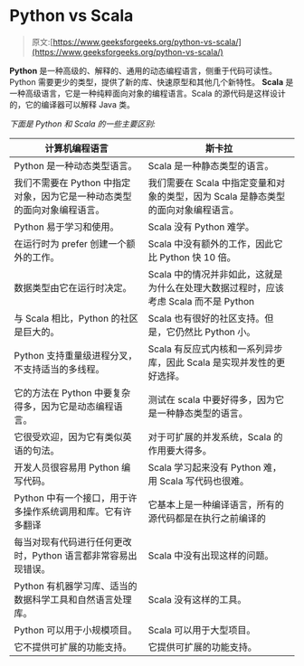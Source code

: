 # Python vs Scala

> 原文:[https://www.geeksforgeeks.org/python-vs-scala/](https://www.geeksforgeeks.org/python-vs-scala/)

**Python** 是一种高级的、解释的、通用的动态编程语言，侧重于代码可读性。Python 需要更少的类型，提供了新的库、快速原型和其他几个新特性。
**Scala** 是一种高级语言，它是一种纯粹面向对象的编程语言。Scala 的源代码是这样设计的，它的编译器可以解释 Java 类。

*下面是 Python 和 Scala 的一些主要区别:*

| 计算机编程语言 | 斯卡拉 |
| --- | --- |
| Python 是一种动态类型语言。 | Scala 是一种静态类型的语言。 |
| 我们不需要在 Python 中指定对象，因为它是一种动态类型的面向对象编程语言。 | 我们需要在 Scala 中指定变量和对象的类型，因为 Scala 是静态类型的面向对象编程语言。 |
| Python 易于学习和使用。 | Scala 没有 Python 难学。 |
| 在运行时为 prefer 创建一个额外的工作。 | Scala 中没有额外的工作，因此它比 Python 快 10 倍。 |
| 数据类型由它在运行时决定。 | Scala 中的情况并非如此，这就是为什么在处理大数据过程时，应该考虑 Scala 而不是 Python |
| 与 Scala 相比，Python 的社区是巨大的。 | Scala 也有很好的社区支持。但是，它仍然比 Python 小。 |
| Python 支持重量级进程分叉，不支持适当的多线程。 | Scala 有反应式内核和一系列异步库，因此 Scala 是实现并发性的更好选择。 |
| 它的方法在 Python 中要复杂得多，因为它是动态编程语言。 | 测试在 scala 中要好得多，因为它是一种静态类型的语言。 |
| 它很受欢迎，因为它有类似英语的句法。 | 对于可扩展的并发系统，Scala 的作用要大得多。 |
| 开发人员很容易用 Python 编写代码。 | Scala 学习起来没有 Python 难，用 Scala 写代码也很难。 |
| Python 中有一个接口，用于许多操作系统调用和库。它有许多翻译 | 它基本上是一种编译语言，所有的源代码都是在执行之前编译的 |
| 每当对现有代码进行任何更改时，Python 语言都非常容易出现错误。 | Scala 中没有出现这样的问题。 |
| Python 有机器学习库、适当的数据科学工具和自然语言处理库。 | Scala 没有这样的工具。 |
| Python 可以用于小规模项目。 | Scala 可以用于大型项目。 |
| 它不提供可扩展的功能支持。 | 它提供可扩展的功能支持。 |